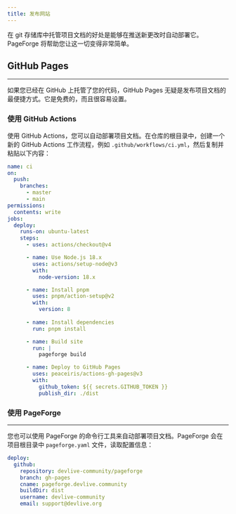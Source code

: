 ```yaml
---
title: 发布网站
---
```


在 git 存储库中托管项目文档的好处是能够在推送新更改时自动部署它。PageForge 将帮助您让这一切变得非常简单。

## GitHub Pages

---

如果您已经在 GitHub 上托管了您的代码，GitHub Pages 无疑是发布项目文档的最便捷方式。它是免费的，而且很容易设置。

### 使用 GitHub Actions

使用 GitHub Actions，您可以自动部署项目文档。在仓库的根目录中，创建一个新的 GitHub Actions 工作流程，例如 `.github/workflows/ci.yml`，然后复制并粘贴以下内容：

```yaml
name: ci 
on:
  push:
    branches:
      - master 
      - main
permissions:
  contents: write
jobs:
  deploy:
    runs-on: ubuntu-latest
    steps:
      - uses: actions/checkout@v4

      - name: Use Node.js 18.x
        uses: actions/setup-node@v3
        with:
          node-version: 18.x

      - name: Install pnpm
        uses: pnpm/action-setup@v2
        with:
          version: 8
        
      - name: Install dependencies
        run: pnpm install

      - name: Build site
        run: |
          pageforge build

      - name: Deploy to GitHub Pages
        uses: peaceiris/actions-gh-pages@v3
        with:
          github_token: ${{ secrets.GITHUB_TOKEN }}
          publish_dir: ./dist
```

### 使用 PageForge

---

您也可以使用 PageForge 的命令行工具来自动部署项目文档。PageForge 会在项目根目录中 `pageforge.yaml` 文件，读取配置信息：

```yaml
deploy:
  github:
    repository: devlive-community/pageforge
    branch: gh-pages
    cname: pageforge.devlive.community
    buildDir: dist
    username: devlive-community
    email: support@devlive.org
```